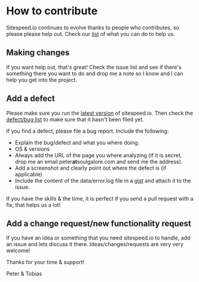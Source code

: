 # How to contribute
Sitespeed.io continues to evolve thanks to people who contributes, so please please help out. Check our [list](HELP.md) of what you can do to help us.

## Making changes
If you want help out, that's great! Check the issue list and see if there's something there you want to do and drop me a note so I know and I can help you get into the project.

## Add a defect
Please make sure you run the [latest version](https://www.npmjs.com/package/sitespeed.io) of sitespeed.io. Then check the [defect/bug list](https://github.com/sitespeedio/sitespeed.io/issues?labels=bug&page=1&state=open) to make sure that it hasn't been filed yet.

If you find a defect, please file a bug report. Include the following:
 - Explain the bug/defect and what you where doing.
 - OS & versions
 - Always add the URL of the page you where analyzing (if it is secret, drop me an email peter**at**soulgalore.com and send me the address).
 - Add a screenshot and clearly point out where the defect is (if applicable)
 - Include the content of the data/error.log file in a [gist](https://gist.github.com/) and attach it to the issue.

If you have the skills & the time, it is perfect if you send a pull request with a fix, that helps us a lot!

## Add a change request/new functionality request
If you have an idea or something that you need sitespeed.io to handle, add an issue and lets discuss it there. Ideas/changes/requests are very very welcome!

Thanks for your time & support!

Peter & Tobias